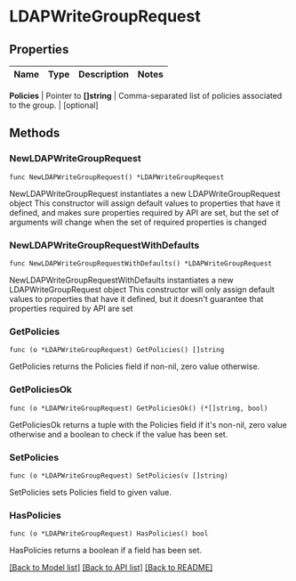 # LDAPWriteGroupRequest


## Properties

Name | Type | Description | Notes
------------ | ------------- | ------------- | -------------


**Policies** | Pointer to **[]string** | Comma-separated list of policies associated to the group. | [optional] 



## Methods


### NewLDAPWriteGroupRequest

`func NewLDAPWriteGroupRequest() *LDAPWriteGroupRequest`

NewLDAPWriteGroupRequest instantiates a new LDAPWriteGroupRequest object
This constructor will assign default values to properties that have it defined,
and makes sure properties required by API are set, but the set of arguments
will change when the set of required properties is changed

### NewLDAPWriteGroupRequestWithDefaults

`func NewLDAPWriteGroupRequestWithDefaults() *LDAPWriteGroupRequest`

NewLDAPWriteGroupRequestWithDefaults instantiates a new LDAPWriteGroupRequest object
This constructor will only assign default values to properties that have it defined,
but it doesn't guarantee that properties required by API are set


### GetPolicies

`func (o *LDAPWriteGroupRequest) GetPolicies() []string`

GetPolicies returns the Policies field if non-nil, zero value otherwise.

### GetPoliciesOk

`func (o *LDAPWriteGroupRequest) GetPoliciesOk() (*[]string, bool)`

GetPoliciesOk returns a tuple with the Policies field if it's non-nil, zero value otherwise
and a boolean to check if the value has been set.

### SetPolicies

`func (o *LDAPWriteGroupRequest) SetPolicies(v []string)`

SetPolicies sets Policies field to given value.


### HasPolicies

`func (o *LDAPWriteGroupRequest) HasPolicies() bool`

HasPolicies returns a boolean if a field has been set.









[[Back to Model list]](../README.md#documentation-for-models) [[Back to API list]](../README.md#documentation-for-api-endpoints) [[Back to README]](../README.md)



